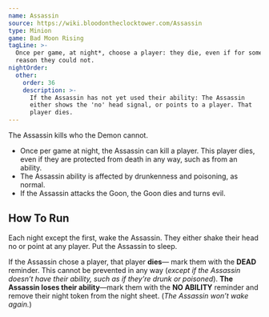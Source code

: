```yaml
---
name: Assassin
source: https://wiki.bloodontheclocktower.com/Assassin
type: Minion
game: Bad Moon Rising
tagLine: >-
  Once per game, at night*, choose a player: they die, even if for some
  reason they could not.
nightOrder:
  other:
    order: 36
    description: >-
      If the Assassin has not yet used their ability: The Assassin
      either shows the 'no' head signal, or points to a player. That
      player dies.
---
```


The Assassin kills who the Demon cannot.

- Once per game at night, the Assassin can kill a player. This player
  dies, even if they are protected from death in any way, such as from
  an ability.
- The Assassin ability is affected by drunkenness and poisoning, as
  normal.
- If the Assassin attacks the Goon, the Goon dies and turns evil.

## How To Run

Each night except the first, wake the Assassin. They either shake their
head no or point at any player. Put the Assassin to sleep.

If the Assassin chose a player, that player **dies**— mark them with the
**DEAD** reminder. This cannot be prevented in any way (_except if the
Assassin doesn’t have their ability, such as if they’re drunk or
poisoned_). **The Assassin loses their ability**—mark them with the **NO
ABILITY** reminder and remove their night token from the night sheet.
(_The Assassin won’t wake again._)
